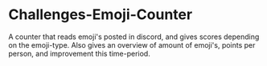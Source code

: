 # Challenges-Emoji-Counter
A counter that reads emoji's posted in discord, and gives scores depending on the emoji-type. Also gives an overview of amount of emoji's, points per person, and improvement this time-period.
